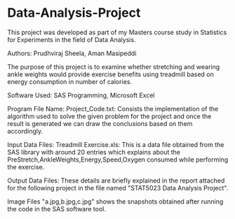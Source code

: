 # Data-Analysis-Project

This project was developed as part of my Masters course study in Statistics for Experiments in the field of Data Analysis.

Authors: Prudhviraj Sheela, Aman Masipeddi

The purpose of this project is to examine whether stretching and wearing ankle weights would provide exercise benefits using treadmill based on energy consumption in number of calories.

Software Used: SAS Programming, Microsoft Excel

Program File Name: Project_Code.txt: Consists the implementation of the algorithm used to solve the given problem for the project and once the result is generated we can draw the conclusions based on them accordingly.

Input Data Files: Treadmill Exercise.xls: This is a data file obtained from the SAS library with around 20 entries which explains about the PreStretch,AnkleWeights,Energy,Speed,Oxygen consumed while performing the exercise.

Output Data Files: These details are briefly explained in the report attached for the following project in the file named "STAT5023 Data Analysis Project".

Image Files "a.jpg,b.jpg,c.jpg" shows the snapshots obtained after running the code in the SAS software tool.
